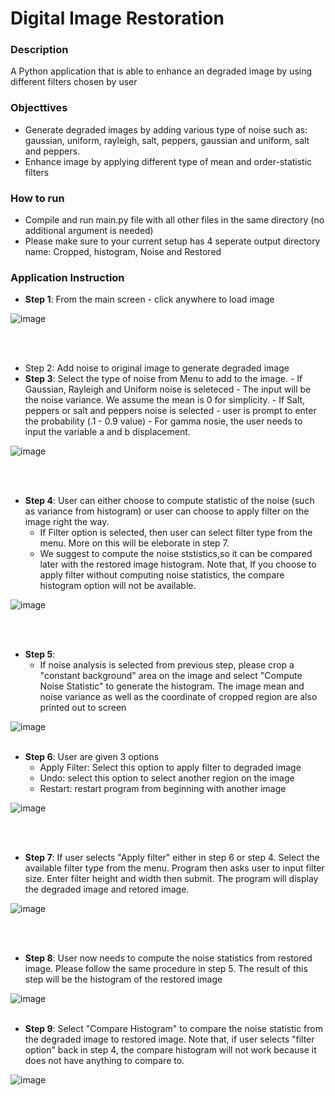 # Digital Image Restoration
### Description
A Python application that is able to enhance an degraded image by using different filters chosen by user
### Objecttives
- Generate degraded images by adding various type of noise such as: gaussian, uniform, rayleigh, salt, peppers, gaussian and uniform, salt and peppers.  
- Enhance image by applying different type of mean and order-statistic filters
### How to run 
- Compile and run main.py file with all other files in the same directory (no additional argument is needed)
- Please make sure to your current setup has 4 seperate output directory name: Cropped, histogram, Noise and Restored

### Application Instruction 

- **Step 1**: From the main screen - click anywhere to load image 

![image](https://user-images.githubusercontent.com/42792976/49464514-aba07000-f7c0-11e8-9ddc-c1f307ea6cf4.png)

<br/> <br/>
- Step 2: Add noise to original image to generate degraded image
- **Step 3**: Select the type of noise from Menu to add to the image.
		- If Gaussian, Rayleigh and Uniform noise is seleteced - The input will be the noise variance. We assume the mean is 0 for simplicity. 
		- If Salt, peppers or salt and peppers noise is selected - user is prompt to enter the probability (.1 - 0.9 value)
		- For gamma nosie, the user needs to input the variable a and b displacement.

![image](https://user-images.githubusercontent.com/42792976/49464584-e73b3a00-f7c0-11e8-9d3e-2b941464c1f6.png)

<br/> <br/>

- **Step 4**: User can either choose to compute statistic of the noise (such as variance from histogram) or user can choose to apply filter on the image right the way. 
	* If Filter option is selected, then user can select filter type from the menu. More on this will be eleborate in step 7.
	* We suggest to compute the noise ststistics,so it can be compared later with the restored image histogram. Note that, If you choose to apply filter without computing noise statistics, the compare histogram option will not be available.

![image](https://user-images.githubusercontent.com/42792976/49464833-a7c11d80-f7c1-11e8-8a72-82d8b21199d3.png)

<br/> <br/>

- **Step 5**: 
	* If noise analysis is selected from previous step, please crop a "constant background" area on the image and select "Compute Noise Statistic" to generate the histogram. The image mean and noise variance as well as the coordinate of cropped region are also printed out to screen

![image](https://user-images.githubusercontent.com/42792976/49465537-82351380-f7c3-11e8-9d05-32c4d8babe28.png) 
<br/> <br/>

- **Step 6**: User are given 3 options 
	* Apply Filter: Select this option to apply filter to degraded image 
	* Undo: select this option to select another region on the image 
	* Restart: restart program from beginning with another image 

![image](https://user-images.githubusercontent.com/42792976/49465662-c58f8200-f7c3-11e8-9346-cfbdd3c479ca.png)

<br/> <br/>

- **Step 7**: If user selects "Apply filter" either in step 6 or step 4. Select the available filter type from the menu. Program then asks user to input filter size. Enter filter height and width then submit. The program will display the degraded image and retored image. 

![image](https://user-images.githubusercontent.com/42792976/49466180-0045ea00-f7c5-11e8-90d8-242314cdf584.png)

<br/> <br/>

- **Step 8**: User now needs to compute the noise statistics from restored image. Please follow the same procedure in step 5. The result of this step will be the histogram of the restored image

![image](https://user-images.githubusercontent.com/42792976/49466373-806c4f80-f7c5-11e8-9c36-90be10cd7811.png)
<br/> <br/>

- **Step 9**: Select "Compare Histogram" to compare the noise statistic from the degraded image to restored image. Note that, if user selects "filter option" back in step 4, the compare histogram will not work because it does not have anything to compare to. 

![image](https://user-images.githubusercontent.com/42792976/49466427-a691ef80-f7c5-11e8-8b03-72f50ed7f2e0.png)
